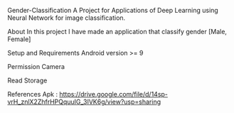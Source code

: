 Gender-Classification
A Project for Applications of Deep Learning using Neural Network for image classification.

About
In this project I have made an application that classify gender [Male, Female]

Setup and Requirements
Android version >= 9

Permission
Camera

Read Storage

References
Apk : https://drive.google.com/file/d/14sp-vrH_znlX2ZhfrHPQquuIG_3IVK6g/view?usp=sharing

